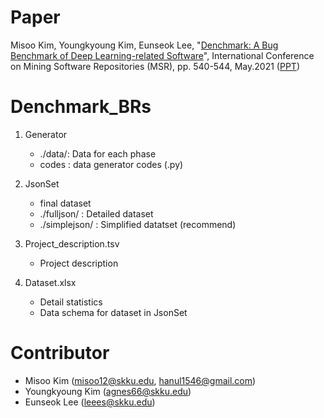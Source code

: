 # Paper

Misoo Kim, Youngkyoung Kim, Eunseok Lee, "[Denchmark: A Bug Benchmark of Deep Learning-related Software](https://www.google.com/url?q=https%3A%2F%2Fwww.computer.org%2Fcsdl%2Fproceedings-article%2Fmsr%2F2021%2F871000a540%2F1tB7k9SCa9q&sa=D&sntz=1&usg=AFQjCNFpYL84ddigS_7gWc1W48wsHh_e-A)", International Conference on Mining Software Repositories (MSR), pp. 540-544, May.2021 ([PPT](https://drive.google.com/file/d/1KYLqIIlQOzgm7utTsVUgDD5Wbg5koF2H/view))

# Denchmark_BRs

1. Generator
   - ./data/: Data for each phase
   - codes : data generator codes (.py)

2. JsonSet
   - final dataset 
   - ./fulljson/ : Detailed dataset
   - ./simplejson/ : Simplified datatset (recommend)

3. Project_description.tsv
   - Project description

4. Dataset.xlsx
   - Detail statistics
   - Data schema for dataset in JsonSet

# Contributor
   - Misoo Kim (misoo12@skku.edu, hanul1546@gmail.com)
   - Youngkyoung Kim (agnes66@skku.edu)
   - Eunseok Lee (leees@skku.edu)
